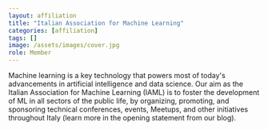 ```yaml
---
layout: affiliation
title: "Italian Association for Machine Learning"
categories: [affiliation]
tags: []
image: /assets/images/cover.jpg
role: Member
---
```


Machine learning is a key technology that powers most of today's advancements in artificial intelligence and data science. Our aim as the Italian Association for Machine Learning (IAML) is to foster the development of ML in all sectors of the public life, by organizing, promoting, and sponsoring technical conferences, events, Meetups, and other initiatives throughout Italy (learn more in the opening statement from our blog).

